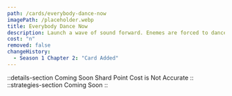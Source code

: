 ```yaml
---
path: /cards/everybody-dance-now
imagePath: /placeholder.webp
title: Everybody Dance Now
description: Launch a wave of sound forward. Enemes are forced to dance.
cost: "n"
removed: false
changeHistory:
  - Season 1 Chapter 2: "Card Added"
---
```

::details-section
Coming Soon
Shard Point Cost is Not Accurate
::
::strategies-section
Coming Soon
::